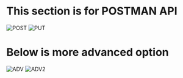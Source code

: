 # This section is for POSTMAN API




![POST](https://i.imgur.com/qxg3GST.jpg)
![PUT](https://i.imgur.com/bVClb60.jpg)

# Below is more advanced option
![ADV](https://i.imgur.com/7RtoEg3.png)
![ADV2](https://i.imgur.com/dj7iLzf.png)
